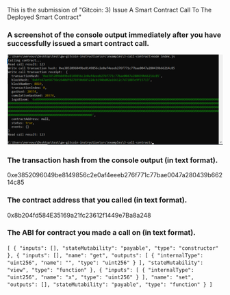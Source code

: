 
This is the submission of "Gitcoin: 3) Issue A Smart Contract Call To The Deployed Smart Contract"


### A screenshot of the console output immediately after you have successfully issued a smart contract call.

![](https://github.com/L-KH/NervousHackathon/blob/main/Gitcoin3/issued_a_smart_contract_call.png)

### The transaction hash from the console output (in text format).

0xe3852096049be8149856c2e0af4eeeb276f771c77bae0047a280439b66214c85

### The contract address that you called (in text format).

0x8b204fd584E35169a21fc23612f1449e7Ba8a248

### The ABI for contract you made a call on (in text format).

`
[
	{
		"inputs": [],
		"stateMutability": "payable",
		"type": "constructor"
	},
	{
		"inputs": [],
		"name": "get",
		"outputs": [
			{
				"internalType": "uint256",
				"name": "",
				"type": "uint256"
			}
		],
		"stateMutability": "view",
		"type": "function"
	},
	{
		"inputs": [
			{
				"internalType": "uint256",
				"name": "x",
				"type": "uint256"
			}
		],
		"name": "set",
		"outputs": [],
		"stateMutability": "payable",
		"type": "function"
	}
]
`

